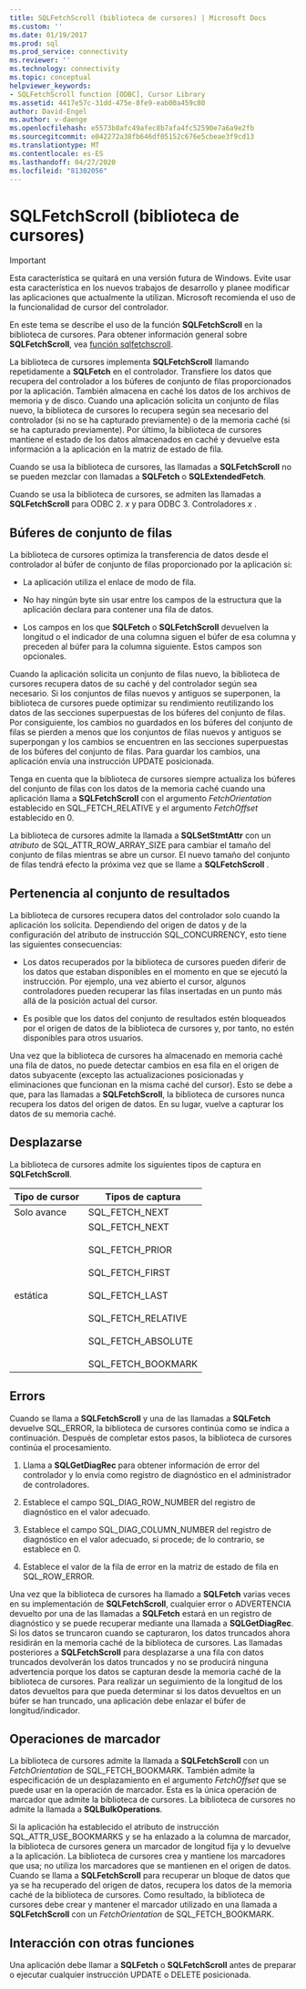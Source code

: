 ```yaml
---
title: SQLFetchScroll (biblioteca de cursores) | Microsoft Docs
ms.custom: ''
ms.date: 01/19/2017
ms.prod: sql
ms.prod_service: connectivity
ms.reviewer: ''
ms.technology: connectivity
ms.topic: conceptual
helpviewer_keywords:
- SQLFetchScroll function [ODBC], Cursor Library
ms.assetid: 4417e57c-31dd-475e-8fe9-eab00a459c80
author: David-Engel
ms.author: v-daenge
ms.openlocfilehash: e5573b8afc49afec8b7afa4fc52590e7a6a9e2fb
ms.sourcegitcommit: e042272a38fb646df05152c676e5cbeae3f9cd13
ms.translationtype: MT
ms.contentlocale: es-ES
ms.lasthandoff: 04/27/2020
ms.locfileid: "81302056"
---
```

# <a name="sqlfetchscroll-cursor-library"></a>SQLFetchScroll (biblioteca de cursores)
> [!IMPORTANT]  
>  Esta característica se quitará en una versión futura de Windows. Evite usar esta característica en los nuevos trabajos de desarrollo y planee modificar las aplicaciones que actualmente la utilizan. Microsoft recomienda el uso de la funcionalidad de cursor del controlador.  
  
 En este tema se describe el uso de la función **SQLFetchScroll** en la biblioteca de cursores. Para obtener información general sobre **SQLFetchScroll**, vea [función sqlfetchscroll](../../../odbc/reference/syntax/sqlfetchscroll-function.md).  
  
 La biblioteca de cursores implementa **SQLFetchScroll** llamando repetidamente a **SQLFetch** en el controlador. Transfiere los datos que recupera del controlador a los búferes de conjunto de filas proporcionados por la aplicación. También almacena en caché los datos de los archivos de memoria y de disco. Cuando una aplicación solicita un conjunto de filas nuevo, la biblioteca de cursores lo recupera según sea necesario del controlador (si no se ha capturado previamente) o de la memoria caché (si se ha capturado previamente). Por último, la biblioteca de cursores mantiene el estado de los datos almacenados en caché y devuelve esta información a la aplicación en la matriz de estado de fila.  
  
 Cuando se usa la biblioteca de cursores, las llamadas a **SQLFetchScroll** no se pueden mezclar con llamadas a **SQLFetch** o **SQLExtendedFetch**.  
  
 Cuando se usa la biblioteca de cursores, se admiten las llamadas a **SQLFetchScroll** para ODBC 2. *x* y para ODBC 3. Controladores *x* .  
  
## <a name="rowset-buffers"></a>Búferes de conjunto de filas  
 La biblioteca de cursores optimiza la transferencia de datos desde el controlador al búfer de conjunto de filas proporcionado por la aplicación si:  
  
-   La aplicación utiliza el enlace de modo de fila.  
  
-   No hay ningún byte sin usar entre los campos de la estructura que la aplicación declara para contener una fila de datos.  
  
-   Los campos en los que **SQLFetch** o **SQLFetchScroll** devuelven la longitud o el indicador de una columna siguen el búfer de esa columna y preceden al búfer para la columna siguiente. Estos campos son opcionales.  
  
 Cuando la aplicación solicita un conjunto de filas nuevo, la biblioteca de cursores recupera datos de su caché y del controlador según sea necesario. Si los conjuntos de filas nuevos y antiguos se superponen, la biblioteca de cursores puede optimizar su rendimiento reutilizando los datos de las secciones superpuestas de los búferes del conjunto de filas. Por consiguiente, los cambios no guardados en los búferes del conjunto de filas se pierden a menos que los conjuntos de filas nuevos y antiguos se superpongan y los cambios se encuentren en las secciones superpuestas de los búferes del conjunto de filas. Para guardar los cambios, una aplicación envía una instrucción UPDATE posicionada.  
  
 Tenga en cuenta que la biblioteca de cursores siempre actualiza los búferes del conjunto de filas con los datos de la memoria caché cuando una aplicación llama a **SQLFetchScroll** con el argumento *FetchOrientation* establecido en SQL_FETCH_RELATIVE y el argumento *FetchOffset* establecido en 0.  
  
 La biblioteca de cursores admite la llamada a **SQLSetStmtAttr** con un *atributo* de SQL_ATTR_ROW_ARRAY_SIZE para cambiar el tamaño del conjunto de filas mientras se abre un cursor. El nuevo tamaño del conjunto de filas tendrá efecto la próxima vez que se llame a **SQLFetchScroll** .  
  
## <a name="result-set-membership"></a>Pertenencia al conjunto de resultados  
 La biblioteca de cursores recupera datos del controlador solo cuando la aplicación los solicita. Dependiendo del origen de datos y de la configuración del atributo de instrucción SQL_CONCURRENCY, esto tiene las siguientes consecuencias:  
  
-   Los datos recuperados por la biblioteca de cursores pueden diferir de los datos que estaban disponibles en el momento en que se ejecutó la instrucción. Por ejemplo, una vez abierto el cursor, algunos controladores pueden recuperar las filas insertadas en un punto más allá de la posición actual del cursor.  
  
-   Es posible que los datos del conjunto de resultados estén bloqueados por el origen de datos de la biblioteca de cursores y, por tanto, no estén disponibles para otros usuarios.  
  
 Una vez que la biblioteca de cursores ha almacenado en memoria caché una fila de datos, no puede detectar cambios en esa fila en el origen de datos subyacente (excepto las actualizaciones posicionadas y eliminaciones que funcionan en la misma caché del cursor). Esto se debe a que, para las llamadas a **SQLFetchScroll**, la biblioteca de cursores nunca recupera los datos del origen de datos. En su lugar, vuelve a capturar los datos de su memoria caché.  
  
## <a name="scrolling"></a>Desplazarse  
 La biblioteca de cursores admite los siguientes tipos de captura en **SQLFetchScroll**.  
  
|Tipo de cursor|Tipos de captura|  
|-----------------|-----------------|  
|Solo avance|SQL_FETCH_NEXT|  
|estática|SQL_FETCH_NEXT<br /><br /> SQL_FETCH_PRIOR<br /><br /> SQL_FETCH_FIRST<br /><br /> SQL_FETCH_LAST<br /><br /> SQL_FETCH_RELATIVE<br /><br /> SQL_FETCH_ABSOLUTE<br /><br /> SQL_FETCH_BOOKMARK|  
  
## <a name="errors"></a>Errors  
 Cuando se llama a **SQLFetchScroll** y una de las llamadas a **SQLFetch** devuelve SQL_ERROR, la biblioteca de cursores continúa como se indica a continuación. Después de completar estos pasos, la biblioteca de cursores continúa el procesamiento.  
  
1.  Llama a **SQLGetDiagRec** para obtener información de error del controlador y lo envía como registro de diagnóstico en el administrador de controladores.  
  
2.  Establece el campo SQL_DIAG_ROW_NUMBER del registro de diagnóstico en el valor adecuado.  
  
3.  Establece el campo SQL_DIAG_COLUMN_NUMBER del registro de diagnóstico en el valor adecuado, si procede; de lo contrario, se establece en 0.  
  
4.  Establece el valor de la fila de error en la matriz de estado de fila en SQL_ROW_ERROR.  
  
 Una vez que la biblioteca de cursores ha llamado a **SQLFetch** varias veces en su implementación de **SQLFetchScroll**, cualquier error o ADVERTENCIA devuelto por una de las llamadas a **SQLFetch** estará en un registro de diagnóstico y se puede recuperar mediante una llamada a **SQLGetDiagRec**. Si los datos se truncaron cuando se capturaron, los datos truncados ahora residirán en la memoria caché de la biblioteca de cursores. Las llamadas posteriores a **SQLFetchScroll** para desplazarse a una fila con datos truncados devolverán los datos truncados y no se producirá ninguna advertencia porque los datos se capturan desde la memoria caché de la biblioteca de cursores. Para realizar un seguimiento de la longitud de los datos devueltos para que pueda determinar si los datos devueltos en un búfer se han truncado, una aplicación debe enlazar el búfer de longitud/indicador.  
  
## <a name="bookmark-operations"></a>Operaciones de marcador  
 La biblioteca de cursores admite la llamada a **SQLFetchScroll** con un *FetchOrientation* de SQL_FETCH_BOOKMARK. También admite la especificación de un desplazamiento en el argumento *FetchOffset* que se puede usar en la operación de marcador. Esta es la única operación de marcador que admite la biblioteca de cursores. La biblioteca de cursores no admite la llamada a **SQLBulkOperations**.  
  
 Si la aplicación ha establecido el atributo de instrucción SQL_ATTR_USE_BOOKMARKS y se ha enlazado a la columna de marcador, la biblioteca de cursores genera un marcador de longitud fija y lo devuelve a la aplicación. La biblioteca de cursores crea y mantiene los marcadores que usa; no utiliza los marcadores que se mantienen en el origen de datos. Cuando se llama a **SQLFetchScroll** para recuperar un bloque de datos que ya se ha recuperado del origen de datos, recupera los datos de la memoria caché de la biblioteca de cursores. Como resultado, la biblioteca de cursores debe crear y mantener el marcador utilizado en una llamada a **SQLFetchScroll** con un *FetchOrientation* de SQL_FETCH_BOOKMARK.  
  
## <a name="interaction-with-other-functions"></a>Interacción con otras funciones  
 Una aplicación debe llamar a **SQLFetch** o **SQLFetchScroll** antes de preparar o ejecutar cualquier instrucción UPDATE o DELETE posicionada.
